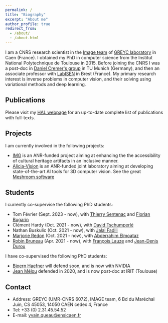 ```yaml
---
permalink: /
title: "Biography"
excerpt: "About me"
author_profile: true
redirect_from: 
  - /about/
  - /about.html
---
```



I am a CNRS research scientist in the [Image team](https://www.greyc.fr/en/equipes/image-2/) of [GREYC laboratory](https://www.greyc.fr/) in Caen (France). I obtained my PhD in computer science from the Institut National Polytechnique de Toulouse in 2015. Before joining the CNRS I was a post-doc in [Daniel Cremer's group](https://cvg.cit.tum.de/) in TU Munich (Germany), and then an associate professor with [LabISEN](https://isen-brest.fr/labisen/) in Brest (France). My primary research interest is inverse problems in computer vision, and their solving using variational methods and deep learning. 


Publications
------

Please visit my [HAL webpage](https://cv.hal.science/yvain-queau) for an up-to-date complete list of publications with full-texts. 

Projects
------
I am currently involved in the following projects: 
* [IMG](https://anr.fr/Projet-ANR-20-CE38-0007) is an ANR-funded project aiming at enhancing the the accessibility of cultural heritage artifacts in an inclusive manner.
* [Alicia-Vision](https://alicevision.org/labcom-alicia/) is an ANR-funded joint laboratory aiming at developing state-of-the-art AI tools for 3D computer vision. See the great [Meshroom software](https://alicevision.org/#meshroom)

Students
------

I currently co-supervise the following PhD students: 
* Tom Février (Sept. 2023 - now), with [Thierry Sentenac](https://ica.cnrs.fr/en/author/tsentenac/) and [Florian Bugarin](https://ica.cnrs.fr/en/author/fbugarin/)
* Clément Hardy (Oct. 2021 - now), with [David Tschumperlé](https://tschumperle.users.greyc.fr/) 
* Nathan Buskulic (Oct. 2021 - now), with [Jalal Fadili](https://fadili.users.greyc.fr/) 
* [Marjorie Redon](https://redonmarjorie.github.io/) (Oct. 2021 - now), with [Abderrahim Elmoataz](https://elmoatazbill.users.greyc.fr/) 
* [Robin Bruneau](https://robinbruneau.github.io/) (Apr. 2021 - now), with [François Lauze](https://loutchoa.github.io/) and [Jean-Denis Durou](https://www.irit.fr/~Jean-Denis.Durou/)

I have co-supervised the following PhD students: 
* [Bjoern Haefner](https://cvg.cit.tum.de/members/haefner) will defend soon, and is now with NVIDIA 
* [Jean Mélou](https://www.irit.fr/~Jean.Melou/) defended in 2020, and is now post-doc at IRIT (Toulouse)

Contact
------
* Address: GREYC (UMR-CNRS 6072), IMAGE team, 6 Bd du Maréchal Juin, CS 45053, 14050 CAEN cedex 4, France
* Tel: +33 (0) 2.31.45.54.52
* E-mail: yvain.queau@ensicaen.fr

